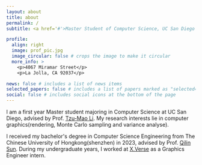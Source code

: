 ```yaml
---
layout: about
title: about
permalink: /
subtitle: <a href='#'>Master Student of Computer Science, UC San Diego

profile:
  align: right
  image: prof_pic.jpg
  image_circular: false # crops the image to make it circular
  more_info: >
    <p>4067 Miramar Street</p>
    <p>La Jolla, CA 92037</p>

news: false # includes a list of news items
selected_papers: false # includes a list of papers marked as "selected={true}"
social: false # includes social icons at the bottom of the page
---
```


I am a first year Master student majoring in Computer Science at UC San Diego, advised by Prof. [Tzu-Mao Li](https://cseweb.ucsd.edu/~tzli/). My research interests lie in computer graphics(rendering, Monte Carlo sampling and variance analyse). 

I received my bachelor's degree in Computer Science Engineering from The Chinese University of Hongkong(shenzhen) in 2023, advised by Prof. [Qilin Sun](https://www.x-mol.com/groups/sun_qilin_imaging). During my undergraduate years, I worked at [X.Verse](https://www.xverse.cn/index.html) as a Graphics Engineer intern.
